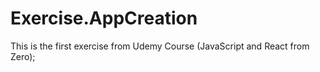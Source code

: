 # Exercise.AppCreation
This is the first exercise from Udemy Course (JavaScript and React from Zero);